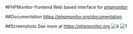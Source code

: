 #PHPMonitor-frontend
Web based interface for [phpmonitor](https://github.com/phaniso/phpmonitor)


##Documentation
https://phpmonitor.org/documentation

##Screenshots
See more at https://phpmonitor.org
![4](https://phpmonitor.org/img/screenshot/4.png)
![1](https://phpmonitor.org/img/screenshot/1.png)
